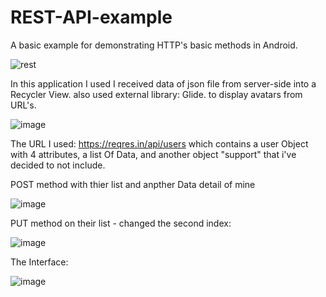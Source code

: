 # REST-API-example
A basic example for demonstrating HTTP's basic methods in Android.

![rest](https://user-images.githubusercontent.com/66301432/113766220-d949ab00-9725-11eb-8703-624d97959d95.jpg)

In this application I used I received data of json file from server-side into a Recycler View. also used external library: Glide. to display avatars from URL's.

![image](https://user-images.githubusercontent.com/66301432/113766208-d6e75100-9725-11eb-95a5-53dc6bffac40.png)

The URL I used: https://reqres.in/api/users
which contains a user Object with 4 attributes, a list Of Data, and another object "support" that i've decided to not include.

POST method with thier list and anpther Data detail of mine

![image](https://user-images.githubusercontent.com/66301432/113765148-90ddbd80-9724-11eb-90c5-b18cfcf15c9c.png)

PUT method on their list - changed the second index: 

![image](https://user-images.githubusercontent.com/66301432/113765192-9b985280-9724-11eb-9cc6-308cda34b5e7.png)

The Interface:

![image](https://user-images.githubusercontent.com/66301432/113765593-26794d00-9725-11eb-9215-cbebdeb2a39b.png)

